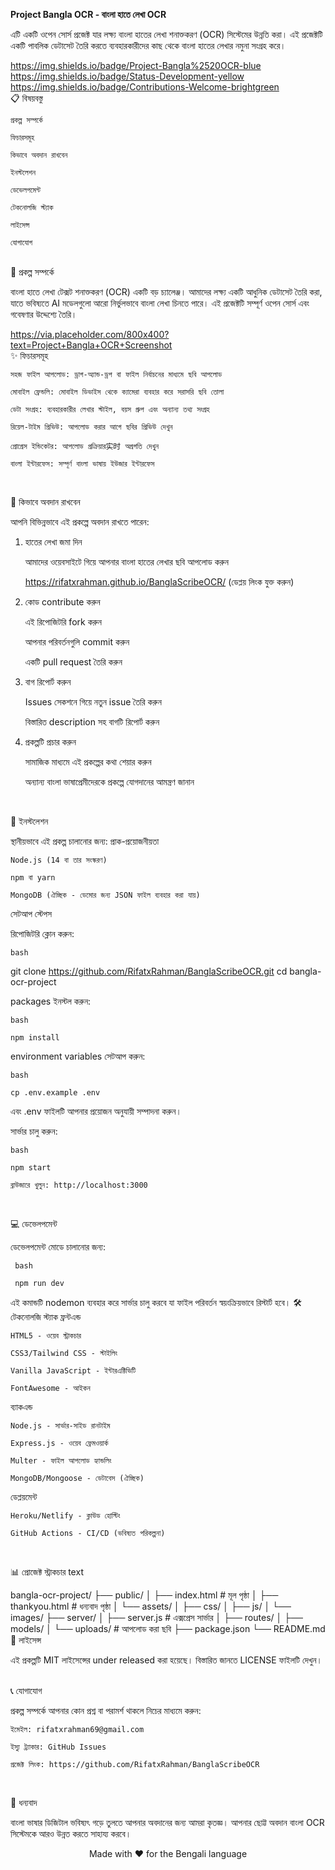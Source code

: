 
<b>Project Bangla OCR - বাংলা হাতে লেখা OCR</b>

এটি একটি ওপেন সোর্স প্রজেক্ট যার লক্ষ্য বাংলা হাতের লেখা শনাক্তকরণ (OCR) সিস্টেমের উন্নতি করা। এই প্রজেক্টটি একটি পাবলিক ডেটাসেট তৈরি করতে ব্যবহারকারীদের কাছ থেকে বাংলা হাতের লেখার নমুনা সংগ্রহ করে।

https://img.shields.io/badge/Project-Bangla%2520OCR-blue
https://img.shields.io/badge/Status-Development-yellow
https://img.shields.io/badge/Contributions-Welcome-brightgreen <br>
📋 বিষয়বস্তু

    প্রকল্প সম্পর্কে

    ফিচারসমূহ

    কিভাবে অবদান রাখবেন

    ইনস্টলেশন

    ডেভেলপমেন্ট

    টেকনোলজি স্ট্যাক

    লাইসেন্স

    যোগাযোগ
<br>
🎯 প্রকল্প সম্পর্কে

বাংলা হাতে লেখা টেক্সট শনাক্তকরণ (OCR) একটি বড় চ্যালেঞ্জ। আমাদের লক্ষ্য একটি আধুনিক ডেটাসেট তৈরি করা, যাতে ভবিষ্যতে AI মডেলগুলো আরো নির্ভুলভাবে বাংলা লেখা চিনতে পারে। এই প্রজেক্টটি সম্পূর্ণ ওপেন সোর্স এবং গবেষণার উদ্দেশ্যে তৈরি।

https://via.placeholder.com/800x400?text=Project+Bangla+OCR+Screenshot
<br>
✨ ফিচারসমূহ

    সহজ ফাইল আপলোড: ড্রাগ-অ্যান্ড-ড্রপ বা ফাইল নির্বাচনের মাধ্যমে ছবি আপলোড

    মোবাইল ফ্রেন্ডলি: মোবাইল ডিভাইস থেকে ক্যামেরা ব্যবহার করে সরাসরি ছবি তোলা

    ডেটা সংগ্রহ: ব্যবহারকারীর লেখার স্টাইল, বয়স গ্রুপ এবং অন্যান্য তথ্য সংগ্রহ

    রিয়েল-টাইম প্রিভিউ: আপলোড করার আগে ছবির প্রিভিউ দেখুন

    প্রোগ্রেস ইন্ডিকেটর: আপলোড প্রক্রিয়ার实时 অগ্রগতি দেখুন

    বাংলা ইন্টারফেস: সম্পূর্ণ বাংলা ভাষায় ইউজার ইন্টারফেস
<br>

🤝 কিভাবে অবদান রাখবেন

আপনি বিভিন্নভাবে এই প্রকল্পে অবদান রাখতে পারেন:
1. হাতের লেখা জমা দিন

    আমাদের ওয়েবসাইটে গিয়ে আপনার বাংলা হাতের লেখার ছবি আপলোড করুন

    https://rifatxrahman.github.io/BanglaScribeOCR/ (ডেপ্লয় লিংক যুক্ত করুন)

2. কোড contribute করুন

    এই রিপোজিটরি fork করুন

    আপনার পরিবর্তনগুলি commit করুন

    একটি pull request তৈরি করুন

3. বাগ রিপোর্ট করুন

    Issues সেকশনে গিয়ে নতুন issue তৈরি করুন

    বিস্তারিত description সহ বাগটি রিপোর্ট করুন

4. প্রকল্পটি প্রচার করুন

    সামাজিক মাধ্যমে এই প্রকল্পের কথা শেয়ার করুন

    অন্যান্য বাংলা ভাষাপ্রেমীদেরকে প্রকল্পে যোগদানের আমন্ত্রণ জানান

<br>

🚀 ইনস্টলেশন

স্থানীয়ভাবে এই প্রকল্প চালানোর জন্য:
প্রাক-প্রয়োজনীয়তা

    Node.js (14 বা তার সংস্করণ)

    npm বা yarn

    MongoDB (ঐচ্ছিক - ডেমোর জন্য JSON ফাইল ব্যবহার করা যায়)

সেটআপ স্টেপস

রিপোজিটরি ক্লোন করুন:

  
    bash
 

git clone https://github.com/RifatxRahman/BanglaScribeOCR.git
cd bangla-ocr-project

packages ইনস্টল করুন:

    bash

    npm install

environment variables সেটআপ করুন:

    bash

    cp .env.example .env

এবং .env ফাইলটি আপনার প্রয়োজন অনুযায়ী সম্পাদনা করুন।

সার্ভার চালু করুন:

    bash 

    npm start

    ব্রাউজারে খুলুন: http://localhost:3000

<br>

💻 ডেভেলপমেন্ট

ডেভেলপমেন্ট মোডে চালানোর জন্য:
     
     
     bash

     npm run dev

এই কমান্ডটি nodemon ব্যবহার করে সার্ভার চালু করবে যা ফাইল পরিবর্তন স্বয়ংক্রিয়ভাবে রিস্টার্ট হবে।
🛠️ টেকনোলজি স্ট্যাক
ফ্রন্টএন্ড

    HTML5 - ওয়েব স্ট্রাকচার

    CSS3/Tailwind CSS - স্টাইলিং

    Vanilla JavaScript - ইন্টারএক্টিভিটি

    FontAwesome - আইকন

ব্যাকএন্ড

    Node.js - সার্ভার-সাইড রানটাইম

    Express.js - ওয়েব ফ্রেমওয়ার্ক

    Multer - ফাইল আপলোড হ্যান্ডলিং

    MongoDB/Mongoose - ডেটাবেস (ঐচ্ছিক)

ডেপ্লয়মেন্ট

    Heroku/Netlify - ক্লাউড হোস্টিং

    GitHub Actions - CI/CD (ভবিষ্যত পরিকল্পনা)

<br>

📊 প্রোজেক্ট স্ট্রাকচার
text

bangla-ocr-project/
├── public/
│   ├── index.html          # মূল পৃষ্ঠা
│   ├── thankyou.html       # ধন্যবাদ পৃষ্ঠা
│   └── assets/
│       ├── css/
│       ├── js/
│       └── images/
├── server/
│   ├── server.js           # এক্সপ্রেস সার্ভার
│   ├── routes/
│   ├── models/
│   └── uploads/            # আপলোড করা ছবি
├── package.json
└── README.md
<br>
📝 লাইসেন্স

এই প্রকল্পটি MIT লাইসেন্সের under released করা হয়েছে। বিস্তারিত জানতে LICENSE ফাইলটি দেখুন।

<br>
📞 যোগাযোগ

প্রকল্প সম্পর্কে আপনার কোন প্রশ্ন বা পরামর্শ থাকলে নিচের মাধ্যমে করুন:

    ইমেইল: rifatxrahman69@gmail.com

    ইস্যু ট্র্যাকার: GitHub Issues

    প্রজেক্ট লিংক: https://github.com/RifatxRahman/BanglaScribeOCR

<br>

🙏 ধন্যবাদ

বাংলা ভাষার ডিজিটাল ভবিষ্যৎ গড়ে তুলতে আপনার অবদানের জন্য আমরা কৃতজ্ঞ। আপনার ছোট্ট অবদান বাংলা OCR সিস্টেমকে আরও উন্নত করতে সাহায্য করবে।
<div align="center"> Made with ❤️ for the Bengali language </div>
